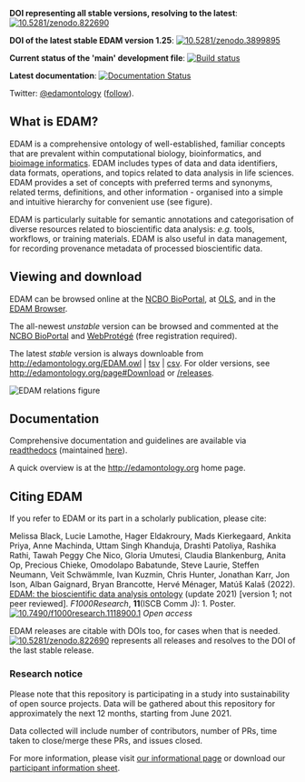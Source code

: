 __DOI representing all stable versions, resolving to the latest__: [![10.5281/zenodo.822690](https://zenodo.org/badge/DOI/10.5281/zenodo.822690.svg)](https://doi.org/10.5281/zenodo.822690)

__DOI of the latest stable EDAM version 1.25__: [![10.5281/zenodo.3899895](https://zenodo.org/badge/DOI/10.5281/zenodo.3899895.svg)](https://doi.org/10.5281/zenodo.3899895)

__Current status of the 'main' development file__: [![Build status](https://travis-ci.org/edamontology/edamontology.svg?branch=main)](https://travis-ci.org/edamontology/edamontology)

__Latest documentation__: [![Documentation Status](https://readthedocs.org/projects/edamontologydocs/badge/)](http://edamontologydocs.readthedocs.org/)

Twitter: [@edamontology](http://twitter.com/edamontology) ([follow](https://twitter.com/intent/follow?original_referer=https%3A%2F%2Fgithub.com%2Fedamontology%2Fedamontology&region=follow_link&screen_name=edamontology&tw_p=followbutton)).

## What is EDAM?
EDAM is a comprehensive ontology of well-established, familiar concepts that are prevalent within computational biology, bioinformatics, and [bioimage informatics](https://github.com/edamontology/edam-bioimaging). EDAM includes types of data and data identifiers, data formats, operations, and topics related to data analysis in life sciences. EDAM provides a set of concepts with preferred terms and synonyms, related terms, definitions, and other information - organised into a simple and intuitive hierarchy for convenient use (see figure).

EDAM is particularly suitable for semantic annotations and categorisation of diverse resources related to bioscientific data analysis: _e.g._ tools, workflows, or training materials. EDAM is also useful in data management, for recording provenance metadata of processed bioscientific data.


## Viewing and download

EDAM can be browsed online at the [NCBO BioPortal](https://bioportal.bioontology.org/ontologies/EDAM?p=classes), at [OLS](http://www.ebi.ac.uk/ols/ontologies/edam), <!---->and in the [EDAM Browser](https://edamontology.github.io/edam-browser/)<!--, and at WebProtégé (free registration required; [dev](https://webprotege.stanford.edu/#projects/4befad5f-f27b-430c-a07d-fcf635093169/edit/Classes), [latest stable](https://webprotege.stanford.edu/#projects/98640503-a37d-4404-84da-caf30fadd685/edit/Classes), [1.21](https://webprotege.stanford.edu/#projects/55ff1b1c-fee0-4200-9398-2ae0743326f1/edit/Classes), [1.20](https://webprotege.stanford.edu/#projects/1f67eaa5-288f-42fa-936c-5084850b6697/edit/Classes), [1.19](https://webprotege.stanford.edu/#projects/7e489d5f-b269-4e6a-9899-d876bba8d7b9/edit/Classes), [1.18](https://webprotege.stanford.edu/#projects/7403c5f8-e0cb-4f13-8dea-18a60c04e879/edit/Classes), [1.17](https://webprotege.stanford.edu/#projects/baee8c5b-8524-403a-b0ff-95f4d26ffd19/edit/Classes), [1.16](https://webprotege.stanford.edu/#projects/1c592f8c-b3ac-4797-adba-7a883c0e18aa/edit/Classes))-->.

The all-newest _unstable_ version can be browsed and commented at the [NCBO BioPortal](https://bioportal.bioontology.org/ontologies/EDAM?p=classes) and [WebProtégé](https://webprotege.stanford.edu/#projects/4befad5f-f27b-430c-a07d-fcf635093169/edit/Classes) (free registration required).

The latest _stable_ version is always downloable from http://edamontology.org/EDAM.owl | [tsv](http://edamontology.org/EDAM.tsv) | [csv](http://edamontology.org/EDAM.csv). For older versions, see http://edamontology.org/page#Download or [/releases](https://github.com/edamontology/edamontology/tree/main/releases).


![EDAM relations figure](https://github.com/edamontology/edamontology/blob/main/EDAMrelations.png)


## Documentation

Comprehensive documentation and guidelines are available via [readthedocs](http://edamontologydocs.readthedocs.io/en/latest/index.html) (maintained [here](http://edamontologydocs.readthedocs.io/en/latest/)).

A quick overview is at the http://edamontology.org home page.


## Citing EDAM

If you refer to EDAM or its part in a scholarly publication, please cite:

Melissa Black, Lucie Lamothe, Hager Eldakroury, Mads Kierkegaard, Ankita Priya, Anne Machinda, Uttam Singh Khanduja, Drashti Patoliya, Rashika Rathi, Tawah Peggy Che Nico, Gloria Umutesi, Claudia Blankenburg, Anita Op, Precious Chieke, Omodolapo Babatunde, Steve Laurie, Steffen Neumann, Veit Schwämmle, Ivan Kuzmin, Chris Hunter, Jonathan Karr, Jon Ison, Alban Gaignard, Bryan Brancotte, Hervé Ménager, Matúš Kalaš (2022). [EDAM: the bioscientific data analysis ontology](https://doi.org/10.7490/f1000research.1118900.1) (update 2021) [version 1; not peer reviewed]. _F1000Research_, **11**(ISCB Comm J): 1. Poster. [![10.7490/f1000research.1118900.1](https://zenodo.org/badge/DOI/10.7490/f1000research.1118900.1.svg)](https://doi.org/10.7490/f1000research.1118900.1) _Open access_

EDAM releases are citable with DOIs too, for cases when that is needed. [![10.5281/zenodo.822690](https://zenodo.org/badge/DOI/10.5281/zenodo.822690.svg)](https://doi.org/10.5281/zenodo.822690) represents all releases and resolves to the DOI of the last stable release. <!--For the DOI of a particular EDAM release, please see [/releases](https://github.com/edamontology/edamontology/tree/main/releases).-->

### Research notice
Please note that this repository is participating in a study into sustainability
 of open source projects. Data will be gathered about this repository for
 approximately the next 12 months, starting from June 2021.

Data collected will include number of contributors, number of PRs, time taken to
 close/merge these PRs, and issues closed.

For more information, please visit
[our informational page](https://sustainable-open-science-and-software.github.io/) or download our [participant information sheet](https://sustainable-open-science-and-software.github.io/assets/PIS_sustainable_software.pdf).
